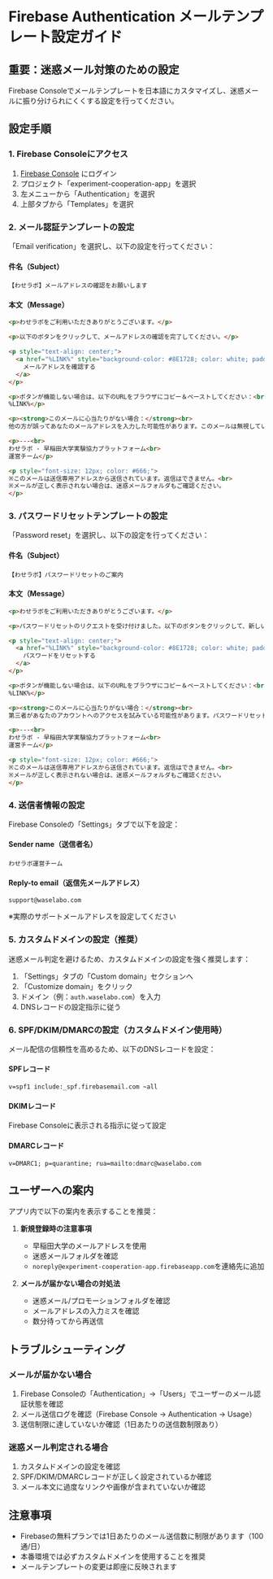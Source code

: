 # Firebase Authentication メールテンプレート設定ガイド

## 重要：迷惑メール対策のための設定

Firebase Consoleでメールテンプレートを日本語にカスタマイズし、迷惑メールに振り分けられにくくする設定を行ってください。

## 設定手順

### 1. Firebase Consoleにアクセス
1. [Firebase Console](https://console.firebase.google.com/) にログイン
2. プロジェクト「experiment-cooperation-app」を選択
3. 左メニューから「Authentication」を選択
4. 上部タブから「Templates」を選択

### 2. メール認証テンプレートの設定

「Email verification」を選択し、以下の設定を行ってください：

#### 件名（Subject）
```
【わせラボ】メールアドレスの確認をお願いします
```

#### 本文（Message）
```html
<p>わせラボをご利用いただきありがとうございます。</p>

<p>以下のボタンをクリックして、メールアドレスの確認を完了してください。</p>

<p style="text-align: center;">
  <a href="%LINK%" style="background-color: #8E1728; color: white; padding: 12px 24px; text-decoration: none; border-radius: 4px; display: inline-block;">
    メールアドレスを確認する
  </a>
</p>

<p>ボタンが機能しない場合は、以下のURLをブラウザにコピー＆ペーストしてください：<br>
%LINK%</p>

<p><strong>このメールに心当たりがない場合：</strong><br>
他の方が誤ってあなたのメールアドレスを入力した可能性があります。このメールは無視していただいて構いません。</p>

<p>---<br>
わせラボ - 早稲田大学実験協力プラットフォーム<br>
運営チーム</p>

<p style="font-size: 12px; color: #666;">
※このメールは送信専用アドレスから送信されています。返信はできません。<br>
※メールが正しく表示されない場合は、迷惑メールフォルダもご確認ください。
</p>
```

### 3. パスワードリセットテンプレートの設定

「Password reset」を選択し、以下の設定を行ってください：

#### 件名（Subject）
```
【わせラボ】パスワードリセットのご案内
```

#### 本文（Message）
```html
<p>わせラボをご利用いただきありがとうございます。</p>

<p>パスワードリセットのリクエストを受け付けました。以下のボタンをクリックして、新しいパスワードを設定してください。</p>

<p style="text-align: center;">
  <a href="%LINK%" style="background-color: #8E1728; color: white; padding: 12px 24px; text-decoration: none; border-radius: 4px; display: inline-block;">
    パスワードをリセットする
  </a>
</p>

<p>ボタンが機能しない場合は、以下のURLをブラウザにコピー＆ペーストしてください：<br>
%LINK%</p>

<p><strong>このメールに心当たりがない場合：</strong><br>
第三者があなたのアカウントへのアクセスを試みている可能性があります。パスワードリセットを行っていない場合は、このメールを無視してください。あなたのパスワードは変更されません。</p>

<p>---<br>
わせラボ - 早稲田大学実験協力プラットフォーム<br>
運営チーム</p>

<p style="font-size: 12px; color: #666;">
※このメールは送信専用アドレスから送信されています。返信はできません。<br>
※メールが正しく表示されない場合は、迷惑メールフォルダもご確認ください。
</p>
```

### 4. 送信者情報の設定

Firebase Consoleの「Settings」タブで以下を設定：

#### Sender name（送信者名）
```
わせラボ運営チーム
```

#### Reply-to email（返信先メールアドレス）
```
support@waselabo.com
```
※実際のサポートメールアドレスを設定してください

### 5. カスタムドメインの設定（推奨）

迷惑メール判定を避けるため、カスタムドメインの設定を強く推奨します：

1. 「Settings」タブの「Custom domain」セクションへ
2. 「Customize domain」をクリック
3. ドメイン（例：`auth.waselabo.com`）を入力
4. DNSレコードの設定指示に従う

### 6. SPF/DKIM/DMARCの設定（カスタムドメイン使用時）

メール配信の信頼性を高めるため、以下のDNSレコードを設定：

#### SPFレコード
```
v=spf1 include:_spf.firebasemail.com ~all
```

#### DKIMレコード
Firebase Consoleに表示される指示に従って設定

#### DMARCレコード
```
v=DMARC1; p=quarantine; rua=mailto:dmarc@waselabo.com
```

## ユーザーへの案内

アプリ内で以下の案内を表示することを推奨：

1. **新規登録時の注意事項**
   - 早稲田大学のメールアドレスを使用
   - 迷惑メールフォルダを確認
   - `noreply@experiment-cooperation-app.firebaseapp.com`を連絡先に追加

2. **メールが届かない場合の対処法**
   - 迷惑メール/プロモーションフォルダを確認
   - メールアドレスの入力ミスを確認
   - 数分待ってから再送信

## トラブルシューティング

### メールが届かない場合
1. Firebase Consoleの「Authentication」→「Users」でユーザーのメール認証状態を確認
2. メール送信ログを確認（Firebase Console → Authentication → Usage）
3. 送信制限に達していないか確認（1日あたりの送信数制限あり）

### 迷惑メール判定される場合
1. カスタムドメインの設定を確認
2. SPF/DKIM/DMARCレコードが正しく設定されているか確認
3. メール本文に過度なリンクや画像が含まれていないか確認

## 注意事項

- Firebaseの無料プランでは1日あたりのメール送信数に制限があります（100通/日）
- 本番環境では必ずカスタムドメインを使用することを推奨
- メールテンプレートの変更は即座に反映されます
